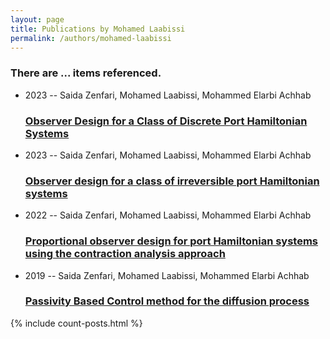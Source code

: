 ```yaml
---
layout: page
title: Publications by Mohamed Laabissi
permalink: /authors/mohamed-laabissi
---
```


<h3 id="number-posts">There are ... items referenced.</h3>
<ul class="post-list">
<li><span class='post-meta'>2023 -- Saida Zenfari, Mohamed Laabissi, Mohammed Elarbi Achhab</span><h3><a class='post-link' href="{{ site.baseurl }}/observer-design-for-a-class-of-discrete-port-hamiltonian-systems">Observer Design for a Class of Discrete Port Hamiltonian Systems</a></h3></li>
<li><span class='post-meta'>2023 -- Saida Zenfari, Mohamed Laabissi, Mohammed Elarbi Achhab</span><h3><a class='post-link' href="{{ site.baseurl }}/observer-design-for-a-class-of-irreversible-port-hamiltonian-systems">Observer design for a class of irreversible port Hamiltonian systems</a></h3></li>
<li><span class='post-meta'>2022 -- Saida Zenfari, Mohamed Laabissi, Mohammed Elarbi Achhab</span><h3><a class='post-link' href="{{ site.baseurl }}/proportional-observer-design-for-port-hamiltonian-systems-using-the-contraction-analysis-approach">Proportional observer design for port Hamiltonian systems using the contraction analysis approach</a></h3></li>
<li><span class='post-meta'>2019 -- Saida Zenfari, Mohamed Laabissi, Mohammed Elarbi Achhab</span><h3><a class='post-link' href="{{ site.baseurl }}/passivity-based-control-method-for-the-diffusion-process">Passivity Based Control method for the diffusion process</a></h3></li>

</ul>
{% include count-posts.html %}
